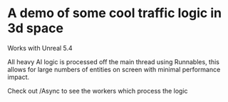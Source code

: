 # A demo of some cool traffic logic in 3d space

Works with Unreal 5.4

All heavy AI logic is processed off the main thread using Runnables, this allows for large numbers of entities on screen with minimal performance impact.

Check out /Async to see the workers which process the logic
